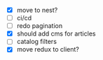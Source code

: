 - [x] move to nest?
- [ ] ci/cd
- [ ] redo pagination   
- [x] should add cms for articles
- [ ] catalog filters
- [x] move redux to client?